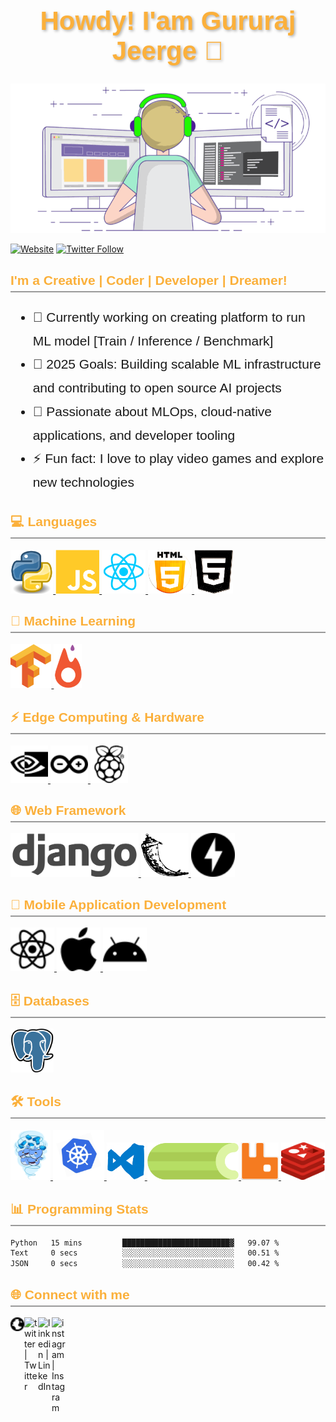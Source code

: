 <div align="center">
  <h1 style="font-family: 'Work Sans', sans-serif; font-size: 3em; color: #FBB03B; text-shadow: 2px 2px 4px rgba(0,0,0,0.3);">
    Howdy! I'am Gururaj Jeerge 👋
  </h1>
</div>

![Hero Image](assets/hero1.gif)

[![Website](https://img.shields.io/badge/website-gururaj.live-blue?style=for-the-badge&logo=google-chrome&logoColor=white)](https://gururaj.live)
[![Twitter Follow](https://img.shields.io/twitter/follow/iamjeerge?style=for-the-badge&logo=twitter&logoColor=white&labelColor=1DA1F2&color=1DA1F2)](https://twitter.com/iamjeerge)

<h2 style="font-family: 'Work Sans', sans-serif; color: #FBB03B; border-bottom: 2px solid #999999; padding-bottom: 5px;">I'm a Creative | Coder | Developer | Dreamer!</h2>

<div style="font-family: 'Work Sans', sans-serif; font-size: 1.5em; line-height: 1.8;">

-   🌱 Currently working on creating platform to run ML model [Train / Inference / Benchmark]
-   🥅 2025 Goals: Building scalable ML infrastructure and contributing to open source AI projects
-   🚀 Passionate about MLOps, cloud-native applications, and developer tooling
-   ⚡ Fun fact: I love to play video games and explore new technologies

</div>

<h2 style="font-family: 'Work Sans', sans-serif; color: #FBB03B; border-bottom: 2px solid #999999; padding-bottom: 5px;">💻 Languages</h2>

<p float="left">
    <a href="https://www.python.org/" target="_blank" >
    <img src="assets/python.png" height="70" />
    </a>
    <a href="https://www.javascript.com/" target="_blank" >
    <img src="assets/javascript.png" height="70" />
    </a>
    <a href="https://reactjs.org/" target="_blank" >
    <img src="assets/reactjs.png" height="70" />
    </a>
    <a href="https://html.com/" target="_blank" >
    <img src="assets/html.png" height="70" />
    </a>
    <a href="https://developer.mozilla.org/en-US/docs/Web/CSS" target="_blank" >
    <img src="assets/css.png" height="70" />
    </a>
</p>

<h2 style="font-family: 'Work Sans', sans-serif; color: #FBB03B; border-bottom: 2px solid #999999; padding-bottom: 5px;">🤖 Machine Learning</h2>

<p float="left">
    <a href="https://www.tensorflow.org/" target="_blank" >
    <img src="assets/tensorflow.png"  height="70" /> 
    </a>
    <a href="https://pytorch.org/" target="_blank" >
    <img src="assets/pytorch.png"  height="70" />
    </a>
</p>

<h2 style="font-family: 'Work Sans', sans-serif; color: #FBB03B; border-bottom: 2px solid #999999; padding-bottom: 5px;">⚡ Edge Computing & Hardware</h2>

<p float="left">
    <a href="https://developer.nvidia.com/embedded/jetson-nano-developer-kit" target="_blank" >
    <img src="assets/nvidia.svg" height="60" />
    </a>
    <a href="https://www.arduino.cc/" target="_blank" >
    <img src="assets/arduino.svg" height="60" />
    </a>
    <a href="https://en.wikipedia.org/wiki/Lidar" target="_blank" >
    <img src="assets/raspberrypi.svg" height="60" />
    </a>
</p>

<h2 style="font-family: 'Work Sans', sans-serif; color: #FBB03B; border-bottom: 2px solid #999999; padding-bottom: 5px;">🌐 Web Framework</h2>

<p float="left">
    <a href="https://www.djangoproject.com/" target="_blank" >
    <img src="assets/django.png" height="70" />
    </a>
    <a href="https://flask.palletsprojects.com/" target="_blank" >
    <img src="assets/flask.png" height="70" />
    </a>
    <a href="https://fastapi.tiangolo.com/" target="_blank" >
    <img src="assets/fastapi.svg" height="70" />
    </a>
</p>

<h2 style="font-family: 'Work Sans', sans-serif; color: #FBB03B; border-bottom: 2px solid #999999; padding-bottom: 5px;">📱 Mobile Application Development</h2>

<p float="left">
    <a href="https://reactnative.dev/" target="_blank" >
    <img src="assets/react.svg" height="70" />
    </a>
    <a href="https://developer.apple.com/ios/" target="_blank" >
    <img src="assets/apple.svg" height="70" />
    </a>
    <a href="https://developer.android.com/" target="_blank" >
    <img src="assets/android.svg" height="70" />
    </a>
</p>

<h2 style="font-family: 'Work Sans', sans-serif; color: #FBB03B; border-bottom: 2px solid #999999; padding-bottom: 5px;">🗄️ Databases</h2>

<p float="left">
    <a href="https://www.postgresql.org/" target="_blank" >
    <img src="assets/postgresql.png" height="70" />
    </a>  
</p>

<h2 style="font-family: 'Work Sans', sans-serif; color: #FBB03B; border-bottom: 2px solid #999999; padding-bottom: 5px;">🛠️ Tools</h2>

<p float="left">
    <a href="https://www.docker.com/" target="_blank" >
    <img src="assets/docker.gif"  height="80" /> 
    </a>
    <a href="https://kubernetes.io/" target="_blank" >
    <img src="assets/k8s.gif"  height="80" />
    </a>
    <a href="https://code.visualstudio.com/" target="_blank" >
    <img src="assets/vscode.gif"  height="60" />
    </a>
    <a href="https://docs.celeryproject.org/" target="_blank" >
    <img src="assets/celery.png"  height="60" />
    </a>
    <a href="https://www.rabbitmq.com/" target="_blank" >
    <img src="assets/rabbitmq.png"  height="60" />
    </a>
    <a href="https://redis.io/" target="_blank" >
    <img src="assets/redis.png"  height="60" />
    </a>
</p>

<h2 style="font-family: 'Work Sans', sans-serif; color: #FBB03B; border-bottom: 2px solid #999999; padding-bottom: 5px;">📊 Programming Stats</h2>

<!--START_SECTION:waka-->

```txt
Python   15 mins         ████████████████████████▓   99.07 %
Text     0 secs          ░░░░░░░░░░░░░░░░░░░░░░░░░   00.51 %
JSON     0 secs          ░░░░░░░░░░░░░░░░░░░░░░░░░   00.42 %
```

<!--END_SECTION:waka-->

<h2 style="font-family: 'Work Sans', sans-serif; color: #FBB03B; border-bottom: 2px solid #999999; padding-bottom: 5px;">🌐 Connect with me</h2>

[<img align="left" alt="gururaj.live" width="22px" src="https://raw.githubusercontent.com/iconic/open-iconic/master/svg/globe.svg" />][website]
[<img align="left" alt="twitter | Twitter" width="22px" src="https://cdn.jsdelivr.net/npm/simple-icons@v3/icons/twitter.svg" />][twitter]
[<img align="left" alt="linkedin | LinkedIn" width="22px" src="https://cdn.jsdelivr.net/npm/simple-icons@v3/icons/linkedin.svg" />][linkedin]
[<img align="left" alt="instagram | Instagram" width="22px" src="https://cdn.jsdelivr.net/npm/simple-icons@v3/icons/instagram.svg" />][instagram]

[website]: https://gururaj.live
[twitter]: https://twitter.com/iamjeerge
[linkedin]: https://in.linkedin.com/in/iamjeerge
[instagram]: http://instagram.com/iamjeerge
